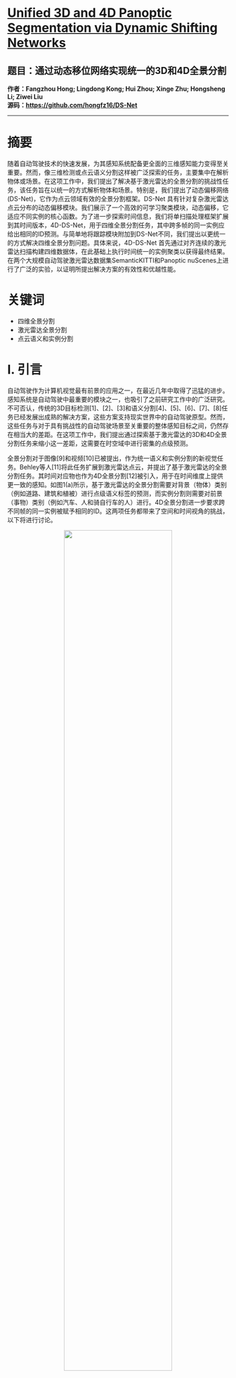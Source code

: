 
# [Unified 3D and 4D Panoptic Segmentation via Dynamic Shifting Networks](https://ieeexplore.ieee.org/document/10380457/)
## 题目：通过动态移位网络实现统一的3D和4D全景分割
**作者：Fangzhou Hong; Lingdong Kong; Hui Zhou; Xinge Zhu; Hongsheng Li; Ziwei Liu**  
**源码：https://github.com/hongfz16/DS-Net**  
****
# 摘要

随着自动驾驶技术的快速发展，为其感知系统配备更全面的三维感知能力变得至关重要。然而，像三维检测或点云语义分割这样被广泛探索的任务，主要集中在解析物体或场景。在这项工作中，我们提出了解决基于激光雷达的全景分割的挑战性任务，该任务旨在以统一的方式解析物体和场景。特别是，我们提出了动态偏移网络(DS-Net)，它作为点云领域有效的全景分割框架。DS-Net 具有针对复杂激光雷达点云分布的动态偏移模块。我们展示了一个高效的可学习聚类模块，动态偏移，它适应不同实例的核心函数。为了进一步探索时间信息，我们将单扫描处理框架扩展到其时间版本，4D-DS-Net，用于四维全景分割任务，其中跨多帧的同一实例应给出相同的ID预测。与简单地将跟踪模块附加到DS-Net不同，我们提出以更统一的方式解决四维全景分割问题。具体来说，4D-DS-Net 首先通过对齐连续的激光雷达扫描构建四维数据体，在此基础上执行时间统一的实例聚类以获得最终结果。在两个大规模自动驾驶激光雷达数据集SemanticKITTI和Panoptic nuScenes上进行了广泛的实验，以证明所提出解决方案的有效性和优越性能。

# 关键词

- 四维全景分割
- 激光雷达全景分割
- 点云语义和实例分割

# I. 引言

自动驾驶作为计算机视觉最有前景的应用之一，在最近几年中取得了迅猛的进步。感知系统是自动驾驶中最重要的模块之一，也吸引了之前研究工作中的广泛研究。不可否认，传统的3D目标检测[1]、[2]、[3]和语义分割[4]、[5]、[6]、[7]、[8]任务已经发展出成熟的解决方案，这些方案支持现实世界中的自动驾驶原型。然而，这些任务与对于具有挑战性的自动驾驶场景至关重要的整体感知目标之间，仍然存在相当大的差距。在这项工作中，我们提出通过探索基于激光雷达的3D和4D全景分割任务来缩小这一差距，这需要在时空域中进行密集的点级预测。

全景分割对于图像[9]和视频[10]已被提出，作为统一语义和实例分割的新视觉任务。Behley等人[11]将此任务扩展到激光雷达点云，并提出了基于激光雷达的全景分割任务。其时间对应物也作为4D全景分割[12]被引入，用于在时间维度上提供更一致的感知。如图1(a)所示，基于激光雷达的全景分割需要对背景（物体）类别（例如道路、建筑和植被）进行点级语义标签的预测，而实例分割则需要对前景（事物）类别（例如汽车、人和骑自行车的人）进行。4D全景分割进一步要求跨不同帧的同一实例被赋予相同的ID。这两项任务都带来了空间和时间视角的挑战，以下将进行讨论。

<div align=center>   <img src="https://img-blog.csdnimg.cn/direct/4d2d476307e34bec8b314fdac00b5cb3.png" width="70%" /> </div>


从空间角度来看，激光雷达扫描的复杂点分布使得执行可靠的全景分割变得困难。大多数现有的点云实例分割方法[13]、[14]主要设计用于密集且均匀的室内点云。因此，通过中心回归和启发式聚类算法可以获得不错的分割结果。然而，由于激光雷达点云的非均匀密度和实例大小的变化，中心回归未能为聚类提供理想点分布。回归的中心通常形成密度和大小不一的嘈杂条带状分布。正如第III-B节所分析的，先前工作中广泛使用的几种启发式聚类算法无法为激光雷达点云回归中心提供令人满意的聚类结果。为了应对上述技术挑战，我们提出了动态偏移网络（DS-Net），它专门设计用于有效的激光雷达点云全景分割。

首先，我们采用了一个强大的主干网络设计，并为这项新任务提供了一个坚实的基线。受到[15]的启发，我们使用了圆柱卷积来高效地提取每个激光雷达帧的网格级特征，并且这些特征进一步由语义和实例分支共享。

其次，我们在实例分支中提出对每个点的实例中心进行回归。然后，我们设计了一个新颖的动态偏移模块，用于对回归中心进行聚类，这些中心通常具有复杂的分布。如图1(b)所示，所提出的动态偏移模块将回归中心  $p_i$  移动到聚类中心  $x_i$  。聚类中心  $x_i$  是通过对几个邻近点  $c_{ij}$  通过核函数  $k_j$  计算并加权得到的。该模块的特殊设计使得偏移操作能够动态适应不同实例的密度或大小，因此在激光雷达点云上表现出色。进一步的分析还表明，动态偏移模块是稳健的，并且对参数设置不敏感。

从时间角度来看，跨帧有效关联实例并非易事，特别是当它们在移动并且部分被遮挡时[16]。稀疏的激光雷达点云对其外观提供的线索很少，这使得它们之间很难区分。因此，基于多次单次扫描分割结果进行跟踪是次优的，正如第IV-D节所证明的。相反，我们提出以更统一的方式来处理4D全景分割，以便充分利用连续帧的信息并隐式关联。

类似于4D-PLS[12]，我们采用SLAM系统估计的姿态来对齐和重叠连续的激光雷达扫描，形成4D数据体。然后设计了时间统一的实例聚类，以帧不可知的方式执行实例分割，其结果进一步与语义分割融合，形成最终的4D全景分割结果。这种在4D数据体上的统一分割避免了复杂后跟踪模块的需要。与此同时，信息提取过程完全具有时空意识，使其比“分割然后跟踪”的方法更有效。

在SemanticKITTI[17]和Panoptic nuScenes[18][19]这两个大规模自动驾驶数据集上的广泛实验，证明了我们提出的DS-Net和4D-DS-Net在基于激光雷达的3D和4D全景分割上的有效性。为了进一步展示这些任务的挑战，我们还展示了几个通过结合最先进的语义分割、检测和跟踪方法得出的强基线结果。DS-Net和4D-DS-Net在所有测试基准上都表现出了竞争力。还进行了更多的分析，以提供对动态偏移模块更深入的见解。

主要贡献总结如下：
- 提出的DS-Net有效处理了激光雷达点云的复杂分布，并在大规模的SemanticKITTI和Panoptic nuScenes数据集上取得了竞争性能。
- 我们通过提出4D-DS-Net展示了一个简单但有效的4D全景分割解决方案。与DS-Net一起，我们制定了一个统一的3D和4D全景分割框架。
- 进行了广泛的实验来证明有效性。进一步进行了统计分析，以提供有价值的观察。


# III. 我们的方法

本节我们分为两部分介绍，第一部分是单次扫描版本的DS-Net，基于此进一步引入其4D对应版本4D-DS-Net。对于DS-Net部分，如图2所示，我们首先介绍了一个强大的骨干设计来建立一个简单的基线（第三节A），基于此进一步提出了两个模块。提出了新颖的动态偏移模块来解决非均匀激光雷达点云分布的挑战（第三节B）。高效的多数投票策略结合了语义和实例预测，并产生了全景分割结果（第三节C）。第二部分，我们介绍了一个简单但有效的扩展，即4D-DS-Net，用于4D全景激光雷达分割任务（第三节D）。

<div align=center>   <img src="https://img-blog.csdnimg.cn/direct/064765a57c4c49c789a73955b9fa6749.png" width="70%" /> </div>


## A. 强大的骨干设计
为了获得全景分割结果，很自然地分别解决两个子任务，即语义分割和实例分割，并组合结果。如图2的上半部分所示，强大的骨干由三部分组成：圆柱卷积、语义分支和实例分支。通过圆柱卷积从原始激光雷达点云中提取高质量的网格级特征，然后由语义和实例分支共享。

**圆柱卷积**：考虑到任务所呈现的困难，我们发现圆柱卷积[15]最符合高效率、高性能和完全挖掘3D位置关系的严格要求。圆柱体素划分可以比正常的笛卡尔体素划分产生更均匀的点分布，因此可以提高特征提取效率和性能。圆柱体素表示结合稀疏卷积可以自然保留并充分探索3D位置关系。具体来说，我们使用稀疏卷积构建了一个在圆柱体素上操作的U-Net[92]。输入的激光雷达点云 $P \in \mathbb{R}^{N \times 4}$ 由N个点组成，每个点 $p_i$ 具有四个属性，分别代表其XYZ坐标 $(x_i, y_i, z_i)$ 和相应反射光束的强度 $r_i$ 。骨干网络的输出是体素特征 $F_v \in \mathbb{R}^{H \times W \times L \times D}$ ，其中D表示特征的维度。H、W、L分别是体素分辨率，在实践中取值为480、360、32。

**语义分支**：通过对骨干网络的体素特征 $F_v$ 应用卷积，预测每个体素的语义逻辑 $L_s \in \mathbb{R}^{H \times W \times L \times C}$ ，其中C是所有类别的数量，H、W、L代表体素维度，然后通过softmax操作计算每个体素的预测语义标签。通过将体素标签复制到体素内的点上，获得点级的语义预测。考虑到自动驾驶场景中的类别不平衡，我们选择加权交叉熵损失和Lovasz损失[93]作为语义分割分支的损失函数。

**实例分支**：实例分支利用中心回归为进一步聚类做准备。中心回归模块使用MLP适应圆柱卷积特征，并使事物点回归到它们的实例中心，通过预测偏移向量 $O \in \mathbb{R}^{M \times 3}$ 指向从点 $P \in \mathbb{R}^{M \times 3}$ 到实例中心 $C_{gt} \in \mathbb{R}^{M \times 3}$ ，其中M代表语义分割预测的事物点的数量。实例分支的损失函数可以表述为：

$$
L_{ins} = \frac{1}{M} \sum_{i=0}^{M-1} \| O[i] - (C_{gt}[i] - P[i]) \|_1,
$$

其中M是事物点的数量。回归的中心 $O + P$ 进一步聚类以获得不同的实例，然后为它们分配实例ID。这可以通过启发式聚类算法或接下来介绍和分析的提出的动态偏移模块来实现。

## B. 动态偏移
点聚类重访：与从重建网格中采样的室内点云不同，激光雷达点云的分布不适合室内实例分割方法中使用的正常聚类解决方案。激光雷达点云的不同实例大小、稀疏性和不完整性使得中心回归模块难以预测精确的中心位置，并将导致嘈杂的长“条状”分布，如图1（b）所示，而不是围绕中心的理想球形聚类。此外，如图3（a）所示，远离激光雷达传感器的聚类形成的群集密度远低于附近的群集，因为点云稀疏性取决于与传感器的距离。面对回归中心的非均匀分布，启发式聚类算法难以产生满意的结果。下面分析了在以前的基于底部的室内点云实例分割方法中使用的四种主要启发式聚类算法。

<div align=center>   <img src="https://img-blog.csdnimg.cn/direct/0f581ea671fe48699b1c879eed94b115.png" width="70%" /> </div>


**广度优先搜索（BFS）**：BFS简单且对室内点云来说足够好，如[14]所证明的，但不适合激光雷达点云。如上所述，不同群集之间的密度差异意味着固定半径不能适当地适应不同的群集。小半径倾向于过度分割远距离实例，而大半径倾向于欠分割近距离实例。

**DBSCAN[94]和HDBSCAN[95]**：作为基于密度的聚类算法，不出所料，这两种算法在激光雷达点云上的表现也很差，即使它们被证明对室内点云聚类[13]、[96]是有效的。DBSCAN的核心操作与BFS相同。HDBSCAN直观地假设低密度的点更可能是噪声点，这与激光雷达点不同。

**均值漂移[97]**：均值漂移的优势在于，它对密度变化不敏感，对噪声点鲁棒，这使得它比基于密度的算法更适合，如[98]用于聚类室内点云。然而，核函数的带宽对聚类结果有很大的影响，如图3（b）所示。固定带宽无法同时处理大型和小型实例的情况，这使得均值漂移不是此任务的理想选择。

**动态偏移**：如上所述，通过迭代应用核函数来稳健估计回归中心的聚类中心，如均值漂移中所示。然而，核函数的固定带宽未能适应不同的实例大小。因此，我们提出了动态偏移模块，它可以自动适应每个激光雷达点在复杂的自动驾驶场景中的核函数，以便回归中心可以动态、高效且精确地偏移到正确的聚类中心。

为了使核函数可学习，我们首先考虑如何数学上定义一个可微的偏移操作。受到[99]的启发，如果迭代次数固定，播种点（即要聚类的点）上的偏移操作可以表示为矩阵操作。具体来说，偏移操作的一次迭代可以表述如下。记 $X \in \mathbb{R}^{M \times 3}$ 为M个播种点，X将通过偏移向量 $S \in \mathbb{R}^{M \times 3}$ 更新一次，公式为：

$$
X \leftarrow X + \eta S,
$$

其中η是缩放因子，在实验中设置为1。偏移向量S的计算是通过在X上应用核函数f，并且定义为 $S = f(X) - X$ 。

在各种核函数中，**平核**简单但对生成激光雷达点的偏移目标估计有效，如下介绍。应用平核的过程可以看作是在每个播种点中心放置一个特定半径（即带宽）的查询球，平核的结果是查询球内点的质量。数学上，平核 $f(X) = D^{-1}KX$ 由核矩阵 $K = (XX^T \leq \delta)$ 定义，它掩盖了每个播种点带宽内的点，对角矩阵 $D = \text{diag}(K_1)$ 表示播种点带宽内的点的数量。

有了可微分版本的偏移操作定义后，我们继续实现动态偏移的目标，为每个点适应核函数。每个播种点的最优带宽必须动态推断，以便核函数适应不同大小的实例。一个自然的解决方案是直接回归每个播种点的带宽，但如果与平核一起使用，则不是可微分的。尽管高斯核可以使直接带宽回归可训练，但它仍然不是最佳解决方案，如IV-A节所分析的。因此，我们采用加权多个带宽候选项的设计，以动态适应最优带宽。

动态偏移的一次迭代正式定义如下。如图2的下半部分所示，设置了  $l$  个带宽候选项  $L = \{\delta_1, \delta_2, ..., \delta_l\}$ 。对于每个种子点，通过对应于带宽候选项的  $l$  个平坦核计算出  $l$  个偏移目标候选项。然后，种子点通过学习权重  $W \in \mathbb{R}^{M \times l}$  来加权  $l$  个候选目标，动态决定最终的偏移目标，理想情况下这些目标最接近于聚类中心，通过应用多层感知器（MLP）和Softmax在主干特征上学习权重，使得  $\sum_{j=1}^{l} W[:, j] = 1$ 。上述过程和新的可学习核函数  $\hat{f}$  可以表述如下：

$$ \hat{f}(X) = \sum_{j=1}^{l} W[:, j] \odot (D_j^{-1} K_j X) $$

其中  $K_j = (X X^T \leq \delta_j)$  且  $D_j = \text{diag}(K_j 1)$ 。

明确了动态偏移的一次迭代后，动态偏移模块的完整流程，正式定义在算法1中，可以描述如下。首先，为了保持算法的效率，在  $M$  个事物点上执行最远点采样（FPS），为动态偏移迭代提供  $M'$  个种子点（第1-2行）。经过固定数量  $I$  的动态偏移迭代之后（第3-12行），所有种子点都已聚集到聚类中心。然后执行一个简单的启发式聚类算法，对聚集的种子点进行聚类，以获得每个种子点的实例ID（第13行）。最后，所有其他事物点找到最近的种子点，并将相应的实例ID分配给它们（第14-15行）。

<div align=center>   <img src="https://img-blog.csdnimg.cn/direct/47d16a7326404f378c5a076178f77319.png" width="70%" /> </div>


由于实际上无法获得每个种子点的真实带宽，动态偏移模块的优化并不直观。损失函数必须鼓励种子点向没有真实值但可以由实例的真实中心  $C'_ {gt} \in \mathbb{R}^{M' \times 3}$  近似的聚类中心移动。因此，动态偏移第  $i$  次迭代的损失函数由真实中心  $C'_{gt}$  和第  $i$  次动态计算出的偏移目标  $X_i$  之间的曼哈顿距离定义，可以表述如下：

$$ l_i = \frac{1}{M'} \sum_{x=1}^{M'} \| X_i[x] - C'_{gt}[x] \|_1 $$

将  $I$  次迭代的所有损失相加，得到动态偏移模块的损失函数  $L_{ds}$ ：

$$ L_{ds} = \sum_{i=1}^{I} w_i l_i $$

其中  $w_i$  是不同迭代损失的权重，在实验中都设为1。

## C. 语义和实例分割的融合

通常，在全景分割中解决语义和实例预测之间的冲突是关键步骤之一。自下而上方法的优势在于所有预测实例ID的点必须属于事物类别，并且一个点不会被分配给两个实例。需要解决的唯一冲突是由实例分割的类别不可知方式引入的一个实例内部的语义预测不一致。我们使用的策略是多数投票。对于每个提议的实例，我们直接将内部最频繁的语义标签分配给该实例的所有点，以确保语义和实例分割结果之间的一致性。这种简单的融合策略不仅高效，还可以使用实例信息修正和统一语义预测。

## D. 4D光学激光雷达分割

基于上述提出的单帧激光雷达全景分割方法DS-Net，我们进一步将其扩展到4D全景激光雷达分割任务。

为了将单帧全景分割扩展到其4D对应物，需要在帧之间保持事物ID的一致性。换句话说，对于在多个帧中观察到的同一实例，目标是为它们分配相同的ID。简单的方法是将跟踪模块附加到实例分割分支，以关联预测的实例段从先前和当前帧。然而，这种简单堆叠模块的方式将不可避免地由于其依赖于分割质量而导致跟踪性能受损。此外，对于跟踪模块来说，很难充分利用连续激光雷达扫描提供的信息，因为它只处理裁剪后的局部观测。由于跟踪模块很难从未完整、稀疏的点云中提取出有区分度的特征，我们提出以更统一的方式来处理4D全景分割，以便充分利用连续激光雷达扫描的信息并隐式关联。

类似于4D-PLS[12]，我们采用SLAM系统估计的姿态来对齐和重叠连续的激光雷达扫描，形成4D数据体。然后设计了时间统一的实例聚类来以帧不可知的方式执行实例分割，其结果进一步与语义分割融合，形成最终的4D全景分割结果。这种在4D数据体上的统一分割避免了复杂后跟踪模块的需要。与此同时，信息提取过程完全具有时空意识，使其比“分割然后跟踪”的方法更有效。

*Temporally Unified Instance Clustering:* 为了确保事物ID的一致性，我们提出使用时间统一的实例聚类来替代显式的关联。这种聚类策略的目标是将几帧中同一实例的所有点联合聚类到一个单一的簇中。然后我们可以自然地将这些点分离到不同的帧中，并分配给它们相同的实例ID。为了将这种聚类策略适配到底向上的流水线中，我们需要修改中心回归步骤的目标以及随后的聚类模块。在流水线的单帧版本中，点级特征被用来回归实例的中心。然而，在多帧场景中，例如汽车和行人的位置会在帧间变化。因此，如果我们仍然遵循单帧版本的中心回归目标，同一个实例很可能因为高移动速度导致回归中心相隔太远而被聚类到多个簇中。为了避免这个问题，对于同一个实例，我们提出向多个帧重叠的点云中心回归，可以表述为：

$$
C_{gt}(id) = \text{center}\{p | p \in \cup_{i=0}^{t} g_{t+i}(id)\}
$$

其中  $p_{id}$  是具有事物ID id的点， $g_{t+i}(id)$  表示具有事物ID id且在帧  $t+i$  中的点集。调整后的中心回归之后，随后的聚类步骤在重叠的回归中心上执行。与[12]提出的4D体素聚类不同，我们的聚类过程不考虑每个点的帧时间戳，这意味着我们的方法与帧无关。理想情况下，来自几帧的同一个实例的所有点被聚类到一个单一的簇中，这符合提出的时间统一实例聚类的目标。为了将聚类策略集成到单帧版本DS-Net中，我们需要从主干网络获取连续几个激光雷达帧的点级特征。有两种可能的方式来实现这一点。第一种是在数据层面合并连续的激光雷达扫描。第二种是在主干网络之后立即合并每个单独帧的特征图。从计算效率的角度来看，第一种方法更有效。在下采样和体素化之后，处理多帧相当于主干特征提取部分的单帧输入。为了证明这一点，我们测试了当两帧合并时的GPU内存使用情况（示例来自典型的SemanticKITTI激光雷达扫描）。数据层面融合消耗大约5483 MB的内存，而特征层面融合则需要大约9966 MB。就性能而言，我们通过广泛的实验发现第一种策略也是一个更好的策略。因此，基于上述分析，我们提出了DS-Net的4D扩展版本，如下所示。

*4D Extension of DS-Net:* DS-Net的4D扩展版本（即4D-DS-Net）用于4D全景分割，如图4所示。使用SLAM算法[17]估计的自我姿态，我们对齐连续的激光雷达点云并将它们重叠起来，得到时间融合的激光雷达点云。帧t到t+i的时间融合激光雷达点云定义为：

$$
P_{t:t+i} = \{p | p \in P'_ t \cup ... \cup P'_{t+i}\}
$$

$$
P'_ {t+i} = ((P_ {t+i}R^{-1}_ {t+i} + T_{t+i}) - T_t)R_t
$$

 $R_{t+i}$  和  $T_{t+i}$  分别代表帧  $t+i$  的旋转矩阵和平移向量。语义分割分支为每个点预测语义标签，就像单帧版本一样。实例分割分支为每个点产生时间一致的ID，这是通过上述提出的时间统一实例聚类实现的。具体来说，前景点首先被回归到重叠实例的中心。然后，回归的中心通过我们提出的动态偏移网络以帧不可知的方式进一步聚类。这样一个统一的实例聚类步骤自然地关联了跨帧的同一个实例，并节省了跟踪算法的工作量。一旦我们确保了连续两帧中事物ID的一致性，实例ID就可以通过重叠帧传播到整个序列中。具体来说，在两连续4D体素的情况下，一个重叠帧介于两个连续的4D体素之间。重叠帧将有两组预测的实例，我们计算IoU作为关联得分。对于超过0.5的关联得分，两个实例匹配。通过这种方式，实例ID被传播到整个序列中，从而得到最终的4D全景分割结果。

<div align=center>   <img src="https://img-blog.csdnimg.cn/direct/a3a8dd48b5664008874e1f3d51e2ecb7.png" width="70%" /> </div>


# IV. 实验

我们在两个大规模数据集上进行了实验：SemanticKITTI [17] 和 Panoptic nuScenes [18], [19]。此外，我们还评估了我们在SemanticKITTI上的4D全景分割的扩展。

SemanticKITTI: SemanticKITTI数据集 [11] 是第一个提出基于激光雷达全景分割挑战的数据集，并提供了基准。4D-PLS [12] 通过引入新颖的4D全景分割任务进一步扩展了基准。SemanticKITTI包含23,201帧用于训练，20,351帧用于测试。有28个注释的语义类别，为基于激光雷达的全景分割任务重新映射到19个类别，其中8个类别是事物类别，11个类别是物质类别。每个点都被标记有一个语义标签和一个时间上一致的实例ID，如果点属于物质类别，则将其设置为0。

Panoptic nuScenes: Panoptic nuScenes数据集 [19] 是一个基于nuScenes [18] 构建的大规模基于激光雷达全景分割数据集。该数据集提供了1000个场景，包含32个语义类别和300k个实例。

*基于激光雷达全景分割的评估指标：* 如 [11] 中定义的，基于激光雷达全景分割的评估指标与 [9] 中定义的图像全景分割相同，包括全景质量（PQ）、分割质量（SQ）和识别质量（RQ），在所有类别上计算。对于每个类别，PQ、SQ 和 RQ 定义如下：

$$
\begin{align*}
\text{SQ} &= \frac{\sum_{(i,j) \in T} P \text{ IoU}(i, j)}{|TP|} \\
\text{RQ} &= \frac{|TP|}{|TP| + \frac{1}{2}|FP| + \frac{1}{2}|FN|} \\
\text{PQ} &= \text{SQ} × \text{RQ}
\end{align*}
$$

上述三个指标也分别对事物和物质类别进行计算，得出PQTh、SQTh、RQTh和PQSt、SQSt、RQSt。PQ†通过交换每个物质类别的PQ为其IoU，然后平均所有类别来定义。此外，还使用平均交并比（mIoU）来评估语义分割子任务的质量。

4D全景激光雷达分割的评估指标：
先前的视频全景分割工作 [10], [12], [37] 提出了几种指标。在其中，我们选择使用LSTQ（激光雷达分割和跟踪质量）[12] 作为4D全景分割的评估指标，定义如下：

$$
\begin{align*}
\text{LSTQ} =& (\frac{1}{C} \sum_{c=1}^{C} \text{IoU}(c) \\
&\times \frac{1}{T} \sum_{t \in T} \sum_{s \in S} \text{TPA}(s, t) \text{IoU}(s, t) \\
&\times \frac{1}{|gtid(t)|})^\frac{1}{2}
\end{align*}
$$

其中Srmcls和Srmass分别反映分割和跟踪质量。TPA（真正例关联）定义为TPA(i, j) = |pr(i) ∩ gt(j)|，表示预测为i的点与具有ID j的真实点之间的交集数量。

*骨干实现细节：* 按照PCSeg [105]和MMDetection3D [106]，对于两个数据集，每个输入点被表示为一个四维向量，包括XYZ坐标和强度。骨干网络在圆柱坐标系下将单个帧体素化为480×360×32体素。对于真实实例中心，我们不使用注释的3D边界框的中心。相反，它通过其紧盒子的中心近似，这比不完整点云的质量中心提供了更好的近似。

*动态偏移实现细节：* 带宽候选项设置为0.2、1.7和3.2，用于两个数据集。迭代次数设置为4，用于两个数据集。我们使用学习率为0.002、周期数为50、批量大小为4，在四个Geforce GTX 1080Ti上训练网络。动态偏移模块仅需要3-5小时就可以在预训练的骨干网络上进行训练。

*4D-DS-Net实现细节：* 两个连续的激光雷达扫描被对齐和重叠，用于4D全景分割的训练和推理。动态偏移模块中的FPS下采样点数设置为20000。其他超参数与其单版本对应物相同。对于DS-Net和4D-DS-Net，我们首先使用语义分割损失预训练骨干，然后添加实例分支进行微调。最后，固定先前网络训练动态偏移模块。

## A. 消融研究
*整体框架消融研究：* 为了研究提出的模块的有效性，我们依次将多数投票模块和动态偏移模块添加到简单的全景分割骨干中。简单的骨干由圆柱骨干、语义和实例分支以及均值漂移聚类算法组成。相应的PQ和PQTh在图5(a)中报告，表明两个模块都为DS-Net的性能做出了贡献。新颖的动态偏移模块主要提高了实例分割的性能，这由PQTh表明，在验证分割中，DS-Net比骨干（带融合模块）高出3.2%。

<div align=center>   <img src="https://img-blog.csdnimg.cn/direct/c0eaca66bda84a82b74b46e835d87e35.png" width="70%" /> </div>


*聚类算法的消融：* 为了验证我们之前对聚类算法的分析，我们将动态移动模块替换为其他四种广泛使用的启发式聚类算法： BFS、DBSCAN、HDBSCAN和平均位移。结果如图5(b).所示与我们在第III-B节中的分析一致，基于密度的聚类算法（如BFS，DBSCAN，HDBSCAN）在PQ方面表现不佳

*消融聚类算法研究：* 为了验证我们之前对聚类算法的分析，我们将动态偏移模块替换为四种其他广泛使用的启发式聚类算法：BFS、DBSCAN、HDBSCAN 和均值漂移。结果如图 5(b) 所示。与我们在第三节 B 中的分析一致，基于密度的聚类算法（例如 BFS、DBSCAN、HDBSCAN）在 PQ 和 PQTh 方面表现不佳，而均值漂移在启发式算法中取得了最佳结果。此外，我们的动态偏移模块优于所有四种启发式聚类算法。

*带宽学习风格的消融：* 在动态偏移模块中，如第三节 B 所述，直接对每个点的带宽进行回归是很自然的事情。然而，如图 5(c) 所示，在这种情况下直接回归难以优化，因为学习目标并不直接。确定每个点的最佳带宽是困难的，因此直接对回归带宽进行监督是不切实际的。因此，网络更容易从几个带宽候选项中进行选择和组合。

*不同骨干选择的消融：* 为了证明动态偏移模块可以应用于不同的骨干，我们报告了普通骨干和 DS-Net 的矩形卷积版本的性能，如图 5(d) 所示。在 SemanticKITTI 的验证集上，矩形卷积版本和圆柱卷积版本的普通骨干在 PQ 方面都实现了 2.3% 的提升，这表明所提出的动态偏移模块也可以与其他骨干一起工作。

## B. 在SemanticKITTI上的比较

在表II和III中，我们总结了SemanticKITTI上所有可用的结果，并用场地和年份进行注释，以便进行清晰和彻底的比较。DS-Net*报告了将骨干从Cylinder3D更改为SPVCNN [55]的结果。结果表明，原始DS-Net在同期工作中取得了优越的性能。迁移到更强的骨干后，DS-Net在验证和测试分割中仍然取得了竞争性的成绩，显示出所提出的动态偏移网络的有效性。值得注意的是，PointGroup [14]在激光雷达点云上表现不佳，表明室内解决方案不适用于具有挑战性的激光雷达点云。此外，使用混合骨干的方法，例如GP-S3Net和Panoptic-PHNet，比单一骨干的方法有更好的整体性能。这一观察结果可能为未来研究人员在选择骨干时提供强有力的线索。这也清楚地表明，混合骨干结构设计也是一个有前途的未来方向。

<div align=center>   <img src="https://img-blog.csdnimg.cn/direct/70c9cc735d9a4fa8af40973fac0c6feb.png" width="70%" /> </div>
<div align=center>   <img src="https://img-blog.csdnimg.cn/direct/a28a48ae888645ec81cc9e1e18782e3b.png" width="70%" /> </div>


我们在图6中展示了我们结果的一些可视化。左侧显示了带有多数投票模块的裸骨干的结果。中间的显示了DS-Net的结果，右侧是真实情况。我们的DS-Net能够正确处理形状和密度复杂的实例，而骨干方法在这些情况下倾向于过度或欠分割。有关更多可视化，请参考补充材料。

<div align=center>   <img src="https://img-blog.csdnimg.cn/direct/691d1c2f0dac4d338c32d3fb57e6bd57.png" width="70%" /> </div>


## C. 在Panoptic Nuscenes上的比较

我们在表IV和V中报告了Panoptic nuScenes的验证集和测试集上的结果。我们收集了所有报告该数据集结果的方法，并将它们用场地和年份进行注释，以便进行完整的比较。同样，DS-Net*报告了将骨干更改为SPVCNN [55]的结果。在同期工作中，我们的方法取得了最好的结果。诚然，我们的结果与更近期的解决方案之间仍然存在差距。表V中的前三条线是强大的分割和检测方法的组合。Panoptic-PHNet和LidarMultiNet甚至在PQ得分上超过了80%。这些方法要么是自上而下的方法，要么大量借鉴了检测解决方案的结构，例如中心热图。它们的出色表现表明，对于像panoptic nuScenes这样的数据集，其中激光雷达扫描更稀疏，纯基于聚类的方法比自上而下的方法有更多的缺点。

<div align=center>   <img src="https://img-blog.csdnimg.cn/direct/a71289dd93e94c1da2d9b7565c7ea317.png" width="70%" /> </div>
<div align=center>   <img src="https://img-blog.csdnimg.cn/direct/678c5a41e5c94cf68b9d8aa45850514c.png" width="70%" /> </div>


## D. 4D全景激光雷达分割结果

*比较方法：* 由于这项任务相当新，我们选择与提出这项任务的第一项工作 [12] 进行比较，记为‘4D-PLS’，两项近期的工作4D-StOP [76], CIA [85] 以及几个‘语义分割 + 3D目标检测 + 跟踪’组装的基线方法。此外，我们还在实例分割分支上添加了一个跟踪模块 [10] 来构建一个基线方法，记为‘DS-Net + Tracking’。如第三节D所讨论的，我们还实现了DS-Net之上的特征图融合，即‘DS-Net + Feat. Fus.’。具体来说，我们在骨干网络提取的连续激光雷达帧上执行对齐3D特征图的最大池化操作。然后，融合后的特征图被送入语义和实例分支。我们将我们提出的方法称为‘4D-DS-Net’。4D-DS-Net*表示将骨干更改为Cylinder3D++ [15]。

*评估结果：* 如表VI和VII所示，我们提出的方法在验证集和测试集中的主要指标LSTQ方面超过了所有组装的基线方法和最先进的方法。‘4D-DS-Net’在验证集上比‘DS-Net + Tracking’在LSTQ方面高出2.1%，这证明了如第三节D所述，简单地堆叠模块很难充分利用时间信息。注意，“DS-Net + Feat. Fus.”有更高的关联得分Sassoc，但分割得分Scls比4D-DS-Net差。我们认为可能有两个原因。a) 特征级融合从每个激光雷达扫描单独提取特征，使得实例级特征提取不易受到如问题Q1中讨论的“拖尾”问题的影响。这导致更好的4D实例聚类，有利于关联得分Sassoc。b) 4D-DS-Net采用数据级融合策略，意味着几个连续的激光雷达帧被对齐、重叠，并作为单个扫描送入特征提取主干网络。原本部分观察到的事物和背景现在有多个视角的信息，这降低了语义分割的难度。因此，数据级融合策略有利于分割得分Scls。我们还对SemanticKITTI[12][17]验证集和测试集上用于4D全景分割的帧数进行了消融研究，如表VI和表VII所示。有趣的是，“3-scan”版本在三种变体中取得了最佳结果。我们认为这是因为，随着更多扫描的重叠，“拖尾”问题对4D体素中的实例聚类提出了更多挑战。然而，更多的扫描会给网络提供更密集的点云和对场景的更多观察，这有利于语义理解。因此，“3-scan”是这两个因素之间的平衡点。我们还在主要手稿中包含了这个讨论。然而，与‘4D-DS-Net’相比，‘DS-Net + Feat. Fus.’在内存和计算开销上的数量仍然证明了我们对数据级融合的偏好。有关定性评估，请参阅补充材料。

<div align=center>   <img src="https://img-blog.csdnimg.cn/direct/164df7bc66474878af396446b614f7d7.png" width="70%" /> </div>
<div align=center>   <img src="https://img-blog.csdnimg.cn/direct/087b1c4200434872a4032236b5113def.png" width="70%" /> </div>


*4D泛视分割改进了单帧PQ评估：* 我们还使用DS-Net的4D版本在SemanticKITTI的验证集上评估了单帧指标。如表VIII所示，4D版本的DS-Net在PQ方面比单帧DS-Net高出1.8%。这表明时间信息可以大大丰富由主干网络提取的语义信息，从而提高整体性能。改进的单帧分割质量也解释了在4D全景激光雷达分割任务中更好的性能。此外，'4D-DS-Net'在PQ方面也比'DS-Net + Feat. Fus.'高出0.9%，这表明数据级融合比简单的特征级融合更优越。当然，可以设计更复杂的特征融合，并有可能超过数据级融合。但鉴于内存和计算开销最小，数据级融合是这里的首选。

<div align=center>   <img src="https://img-blog.csdnimg.cn/direct/b851d0bf82e6455eacd4218820a8f498.png" width="70%" /> </div>


## E. 进一步分析

**对参数设置的鲁棒性**：如表IX所示，我们为独立训练设置了六组带宽候选项，并报告了相应的结果。稳定的结果表明，只要所选的带宽候选项与实例大小相当，DS-Net对不同的参数设置就具有鲁棒性。与之前需要一些超参数搜索的启发式聚类算法不同，DS-Net能够自动调整以适应不同的实例大小和点分布，并保持稳定的聚类质量。

<div align=center>   <img src="https://img-blog.csdnimg.cn/direct/845cf8bf56e54af4ab0efbff57e6e40f.png" width="70%" /> </div>


**可解释的学到的带宽**：通过对每个点的带宽候选项按学到的权重平均，可以相应地近似每个点的学到的带宽。不同类别的平均学到的带宽显示在图7中。可以看到，平均学到的带宽大致与相应类别的实例大小成比例，这与动态偏移能够动态调整不同实例大小的预期一致。

<div align=center>   <img src="https://img-blog.csdnimg.cn/direct/5ed213e00c684ab4a06e9badce0cdcc0.png" width="70%" /> </div>


**动态偏移迭代的可视化**：如图8所示，黑点是包括行人、骑自行车者和汽车在内的不同实例的原始点云。播种点用光谱颜色着色，其中红色点代表更高的学到的带宽，蓝色点代表更低的学到的带宽。远离实例中心的播种点倾向于学习更高的带宽以快速收敛。而学习到的回归点倾向于有更低的带宽以保持其位置。经过四次迭代后，播种点围绕实例中心汇聚。

<div align=center>   <img src="https://img-blog.csdnimg.cn/direct/e36791c7fced4b0eb3c8fbd0c0487e14.png" width="70%" /> </div>


**不同迭代的学到的带宽**：不同迭代的平均学到的带宽显示在图9中。正如预期的那样，随着迭代轮数的增加，同一实例的点更紧密地聚集在一起，通常需要更小的带宽。经过四次迭代后，大多数类别的学到的带宽已降至0.2，这是它们能降到的最低值，意味着四次迭代足以让事物点汇聚到聚类中心，这进一步验证了上一段中所做的结论。

<div align=center>   <img src="https://img-blog.csdnimg.cn/direct/c61e817cb46c4e34bf3ca08fd46aee80.png" width="70%" /> </div>


**推理时间分析**：DS-Net中不同模块在nuScenes上的推理时间报告在表X中。动态偏移模块每帧需要33.1毫秒，这归因于下采样和GPU加速的矩阵运算。核运算之后，播种点大部分已收敛。因此，最终聚类步骤的时间可以忽略不计。与均值漂移相比，后者需要190.3毫秒，所提出的动态偏移模块是高效的并且表现更好。

<div align=center>   <img src="https://img-blog.csdnimg.cn/direct/1eb455aaf5fb4ed5bf601bf9d3607139.png" width="70%" /> </div>


**失败案例**：快速移动的实例会导致在4D体素中与长拖尾重叠的点，这增加了实例聚类的难度。这可能导致在4D体素中的过度分割，从而导致在跟踪过程中错误地更改实例ID。除了拖尾问题外，困难类别也容易错误分割。有关定性评估，请参阅补充材料。

# V. 结论

为了提供自动驾驶的全面感知，我们提出了一个统一的3D和4D基于激光雷达的全景分割框架。为了应对激光雷达点云非均匀分布带来的挑战，我们提出了新颖的DS-Net，它专门设计用于有效的激光雷达点云全景分割。新颖的动态偏移模块能够适应不同密度和大小的实例的回归中心。通过构建4D数据体并对其执行动态偏移聚类，我们自然地将DS-Net的单帧版本扩展到4D版本。通过在两个大规模数据集上的广泛实验，我们展示了DS-Net和4D-DS-Net的竞争性能。进一步的分析显示了动态偏移模块的鲁棒性和学到的带宽的可解释性。

# 声明

本文内容为论文学习收获分享，受限于知识能力，本文队员问的理解可能存在偏差，最终内容以原论文为准。本文信息旨在传播和学术交流，其内容由作者负责，不代表本号观点。文中作品文字、图片等如涉及内容、版权和其他问题，请及时与我们联系，我们将在第一时间回复并处理。
